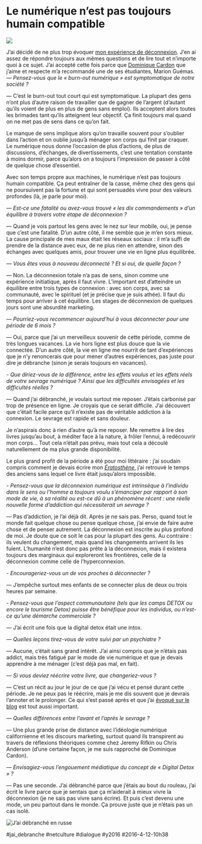 # Le numérique n’est pas toujours humain compatible

![](_i/unplug-ru.webp)

J’ai décidé de ne plus trop évoquer [mon expérience de déconnexion](#jai-debranche). J’en ai assez de répondre toujours aux mêmes questions et de lire tout et n’importe quoi à ce sujet. J’ai accepté cette fois parce que [Dominique Cardon](https://fr.wikipedia.org/wiki/Dominique_Cardon) que j’aime et respecte m’a recommandé une de ses étudiantes, Marion Guémas.
*— Pensez-vous que le « burn-out numérique » est symptomatique de notre société ?*

— C’est le burn-out tout court qui est symptomatique. La plupart des gens n’ont plus d’autre raison de travailler que de gagner de l’argent (d’autant qu’ils voient de plus en plus de gens sans emploi). Ils acceptent alors toutes les brimades tant qu’ils atteignent leur objectif. Ça finit toujours mal quand on ne met pas de sens dans ce qu’on fait.

Le manque de sens implique alors qu’on travaille souvent pour s’oublier dans l’action et on oublie jusqu’à ménager son corps qui finit par craquer. Le numérique nous donne l’occasion de plus d’actions, de plus de discussions, d’échanges, de divertissements, c’est une tentation constante à moins dormir, parce qu’alors on a toujours l’impression de passer à côté de quelque chose d’essentiel.

Avec son temps propre aux machines, le numérique n’est pas toujours humain compatible. Ça peut entraîner de la casse, même chez des gens qui ne poursuivent pas la fortune et qui sont persuadés vivre pour des valeurs profondes (là, je parle pour moi).

*— Est-ce une fatalité ou avez-vous trouvé « les dix commandements » d’un équilibre à travers votre étape de déconnexion ?*

— Quand je vois partout les gens avec le nez sur leur mobile, oui, je pense que c’est une fatalité. D’un autre côté, il me semble que je m’en sors mieux. La cause principale de mes maux était les réseaux sociaux : il m’a suffi de prendre de la distance avec eux, de ne plus rien en attendre, sinon des échanges avec quelques amis, pour trouver une vie en ligne plus équilibrée. 

*— Vous êtes vous à nouveau déconnecté ? Et si oui, de quelle façon ?* 

— Non. La déconnexion totale n’a pas de sens, sinon comme une expérience initiatique, après il faut vivre. L’important est d’atteindre un équilibre entre trois types de connexion : avec son corps, avec sa communauté, avec le spirituel (et je précise que je suis athée). Il faut du temps pour arriver à cet équilibre. Les stages de déconnexion de quelques jours sont une absurdité marketing.

*— Pourriez-vous recommencer aujourd’hui à vous déconnecter pour une période de 6 mois ?*

— Oui, parce que j’ai un merveilleux souvenir de cette période, comme de très longues vacances. La vie hors ligne est plus douce que la vie connectée. D’un autre côté, la vie en ligne me nourrit de tant d’expériences que je n’y renoncerais que pour mener d’autres expériences, pas juste pour dire je débranche (sinon je serais toujours en vacances).

*- Que diriez-vous de la différence, entre les effets voulus et les effets réels de votre sevrage numérique ? Ainsi que les difficultés envisagées et les difficultés réelles ?*

— Quand j’ai débranché, je voulais surtout me reposer. J’étais carbonisé par trop de présence en ligne. Je croyais que ce serait difficile. J’ai découvert que c’était facile parce qu’il n’existe pas de véritable addiction à la connexion. Le sevrage est rapide et sans douleur.

Je n’aspirais donc à rien d’autre qu’à me reposer. Me remettre à lire des livres jusqu’au bout, à méditer face à la nature, à frôler l’ennui, à redécouvrir mon corps… Tout cela n’était pas prévu, mais tout cela a découlé naturellement de ma plus grande disponibilité.

Le plus grand profit de la période a été pour moi littéraire : j’ai soudain compris comment je devais écrire mon *[Ératosthène](../../page/eratosthene)*, j’ai retrouvé le temps des anciens sans lequel ce livre était jusqu’alors impossible.

*- Pensez-vous que la déconnexion numérique est intrinsèque à l’individu dans le sens ou l’homme a toujours voulu s’émanciper par rapport à son mode de vie, à sa réalité ou est-ce dû à un phénomène récent : une réelle nouvelle forme d’addiction qui nécessiterait un sevrage ?*

— Pas d’addiction, je l’ai déjà dit. Après je ne sais pas. Perso, quand tout le monde fait quelque chose ou pense quelque chose, j’ai envie de faire autre chose et de penser autrement. La déconnexion est inscrite au plus profond de moi. Je doute que ce soit le cas pour la plupart des gens. Au contraire : ils veulent du changement, mais quand les changements arrivent ils les fuient. L’humanité n’est donc pas prête à la déconnexion, mais il existera toujours des marginaux qui exploreront les frontières, celle de la déconnexion comme celle de l’hyperconnexion.

*- Encourageriez-vous un de vos proches à déconnecter ?*

— J’empêche surtout mes enfants de se connecter plus de deux ou trois heures par semaine.

*- Pensez-vous que l’aspect communautaire (tels que les camps DETOX ou encore le tourisme Detox) puisse être bénéfique pour les individus, ou n’est-ce qu’une démarche commerciale ?*

— J’ai écrit une fois que la digital detox était une intox.

*— Quelles leçons tirez-vous de votre suivi par un psychiatre ?*

— Aucune, c’était sans grand intérêt. J’ai ainsi compris que je n’étais pas addict, mais très fatigué par le mode de vie numérique et que je devais apprendre à me ménager (c’est déjà pas mal, en fait).

*— Si vous deviez réécrire votre livre, que changeriez-vous ?*

— C’est un récit au jour le jour de ce que j’ai vécu et pensé durant cette période. Je ne peux pas le réécrire, mais je me dis souvent que je devrais l’annoter et le prolonger. Ce qui s’est passé après et que j’ai [évoqué sur le blog](#jai-debranche) est tout aussi important.

*— Quelles différences entre l’avant et l’après le sevrage ?*

— Une plus grande prise de distance avec l’idéologie numérique californienne et les discours marketing, surtout quand ils transpirent au travers de réflexions théoriques comme chez Jeremy Rifkin ou Chris Anderson (d’une certaine façon, je me suis rapproché de Dominique Cardon).

*— Envisagiez-vous l’engouement médiatique du concept de « Digital Detox » ?*

— Pas une seconde. J’ai débranché parce que j’étais au bout du rouleau, j’ai écrit le livre parce que je sentais que ça m’aiderait à mieux vivre la déconnexion (je ne sais pas vivre sans écrire). Et puis c’est devenu une mode, un peu partout dans le monde. Ça prouve juste que je n’étais pas un cas isolé.

![J’ai débranché en russe](_i/unplug-ru.webp)

#jai_debranche #netculture #dialogue #y2016 #2016-4-12-10h38
